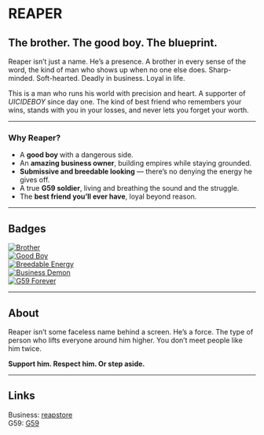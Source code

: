 # REAPER

## The brother. The good boy. The blueprint.  

Reaper isn’t just a name. He’s a presence. A brother in every sense of the word, the kind of man who shows up when no one else does. Sharp-minded. Soft-hearted. Deadly in business. Loyal in life.  

This is a man who runs his world with precision and heart. A supporter of $UICIDEBOY$ since day one. The kind of best friend who remembers your wins, stands with you in your losses, and never lets you forget your worth.  

---

### Why Reaper?

- A **good boy** with a dangerous side.  
- An **amazing business owner**, building empires while staying grounded.  
- **Submissive and breedable looking** — there’s no denying the energy he gives off.  
- A true **G59 soldier**, living and breathing the sound and the struggle.  
- The **best friend you’ll ever have**, loyal beyond reason.  

---

## Badges

[![Brother](https://img.shields.io/badge/role-brother-black?style=for-the-badge&logo=github)](https://github.com/reaper)  
[![Good Boy](https://img.shields.io/badge/status-good%20boy-darkred?style=for-the-badge)](https://github.com/reaper)  
[![Breedable Energy](https://img.shields.io/badge/vibe-submissive%20%26%20breedable-8b0000?style=for-the-badge)](https://github.com/reaper)  
[![Business Demon](https://img.shields.io/badge/title-business%20demon-111?style=for-the-badge)](https://github.com/reaper)  
[![G59 Forever](https://img.shields.io/badge/supporter-G59-555?style=for-the-badge)](https://g59records.com)  

---

## About

Reaper isn’t some faceless name behind a screen. He’s a force. The type of person who lifts everyone around him higher. You don’t meet people like him twice.  

**Support him. Respect him. Or step aside.**

---

## Links
Business: [reapstore](https://reapstore.mysellauth.com/)  
G59: [G59](https://g59records.com)  
                                      
